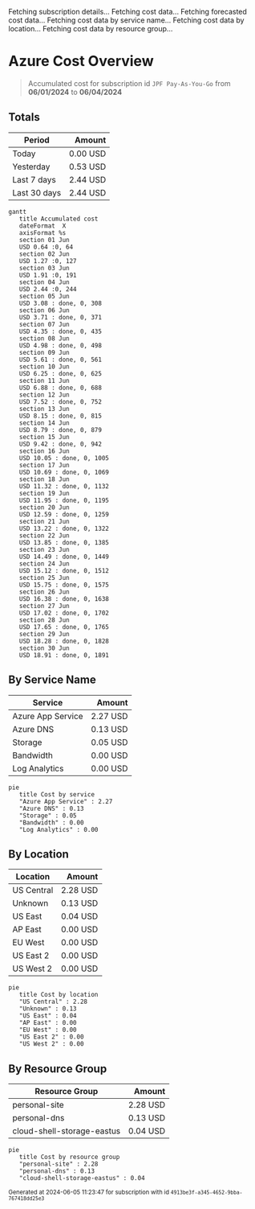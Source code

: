 Fetching subscription details...
Fetching cost data...
Fetching forecasted cost data...
Fetching cost data by service name...
Fetching cost data by location...
Fetching cost data by resource group...
# Azure Cost Overview

> Accumulated cost for subscription id `JPF Pay-As-You-Go` from **06/01/2024** to **06/04/2024**

## Totals

|Period|Amount|
|---|---:|
|Today|0.00 USD|
|Yesterday|0.53 USD|
|Last 7 days|2.44 USD|
|Last 30 days|2.44 USD|

```mermaid
gantt
   title Accumulated cost
   dateFormat  X
   axisFormat %s
   section 01 Jun
   USD 0.64 :0, 64
   section 02 Jun
   USD 1.27 :0, 127
   section 03 Jun
   USD 1.91 :0, 191
   section 04 Jun
   USD 2.44 :0, 244
   section 05 Jun
   USD 3.08 : done, 0, 308
   section 06 Jun
   USD 3.71 : done, 0, 371
   section 07 Jun
   USD 4.35 : done, 0, 435
   section 08 Jun
   USD 4.98 : done, 0, 498
   section 09 Jun
   USD 5.61 : done, 0, 561
   section 10 Jun
   USD 6.25 : done, 0, 625
   section 11 Jun
   USD 6.88 : done, 0, 688
   section 12 Jun
   USD 7.52 : done, 0, 752
   section 13 Jun
   USD 8.15 : done, 0, 815
   section 14 Jun
   USD 8.79 : done, 0, 879
   section 15 Jun
   USD 9.42 : done, 0, 942
   section 16 Jun
   USD 10.05 : done, 0, 1005
   section 17 Jun
   USD 10.69 : done, 0, 1069
   section 18 Jun
   USD 11.32 : done, 0, 1132
   section 19 Jun
   USD 11.95 : done, 0, 1195
   section 20 Jun
   USD 12.59 : done, 0, 1259
   section 21 Jun
   USD 13.22 : done, 0, 1322
   section 22 Jun
   USD 13.85 : done, 0, 1385
   section 23 Jun
   USD 14.49 : done, 0, 1449
   section 24 Jun
   USD 15.12 : done, 0, 1512
   section 25 Jun
   USD 15.75 : done, 0, 1575
   section 26 Jun
   USD 16.38 : done, 0, 1638
   section 27 Jun
   USD 17.02 : done, 0, 1702
   section 28 Jun
   USD 17.65 : done, 0, 1765
   section 29 Jun
   USD 18.28 : done, 0, 1828
   section 30 Jun
   USD 18.91 : done, 0, 1891
```

## By Service Name

|Service|Amount|
|---|---:|
|Azure App Service|2.27 USD|
|Azure DNS|0.13 USD|
|Storage|0.05 USD|
|Bandwidth|0.00 USD|
|Log Analytics|0.00 USD|

```mermaid
pie
   title Cost by service
   "Azure App Service" : 2.27
   "Azure DNS" : 0.13
   "Storage" : 0.05
   "Bandwidth" : 0.00
   "Log Analytics" : 0.00
```

## By Location

|Location|Amount|
|---|---:|
|US Central|2.28 USD|
|Unknown|0.13 USD|
|US East|0.04 USD|
|AP East|0.00 USD|
|EU West|0.00 USD|
|US East 2|0.00 USD|
|US West 2|0.00 USD|

```mermaid
pie
   title Cost by location
   "US Central" : 2.28
   "Unknown" : 0.13
   "US East" : 0.04
   "AP East" : 0.00
   "EU West" : 0.00
   "US East 2" : 0.00
   "US West 2" : 0.00
```

## By Resource Group

|Resource Group|Amount|
|---|---:|
|personal-site|2.28 USD|
|personal-dns|0.13 USD|
|cloud-shell-storage-eastus|0.04 USD|

```mermaid
pie
   title Cost by resource group
   "personal-site" : 2.28
   "personal-dns" : 0.13
   "cloud-shell-storage-eastus" : 0.04
```

<sup>Generated at 2024-06-05 11:23:47 for subscription with id `4913be3f-a345-4652-9bba-767418dd25e3`</sup>
